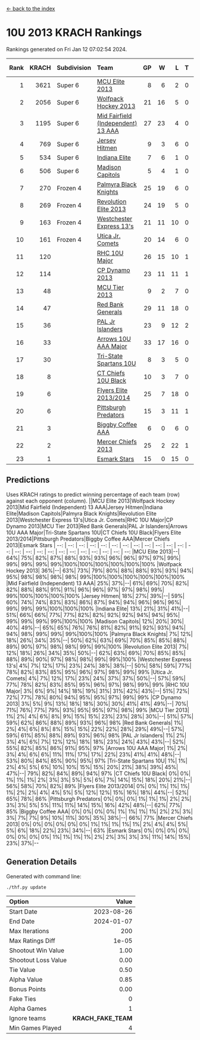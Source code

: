 [<- back to the index](readme.md)
# 10U 2013 KRACH Rankings
Rankings generated on Fri Jan 12 07:02:54 2024.

Rank|KRACH|Subdivision|Team|GP|W|L|T|OTW|OTL|SoS|Exp Wins|Win Diff
---:|---:|:---|:---|---:|---:|---:|---:|---:|---:|---:|---:|---:
1|3621|Super 6|[MCU Elite 2013](https://gamesheetstats.com/seasons/3664/teams/140889/schedule)|8|6|2|0|0|0|1256|6.8|-0.0
2|2056|Super 6|[Wolfpack Hockey 2013](https://gamesheetstats.com/seasons/3664/teams/140894/schedule)|21|16|5|0|0|1|989|16.8|-0.0
3|1195|Super 6|[Mid Fairfield (Independent) 13 AAA](https://gamesheetstats.com/seasons/3664/teams/140891/schedule)|27|23|4|0|2|0|346|23.8|-0.0
4|769|Super 6|[Jersey Hitmen](https://gamesheetstats.com/seasons/3664/teams/140893/schedule)|9|3|6|0|0|1|2115|3.8|-0.0
5|534|Super 6|[Indiana Elite](https://gamesheetstats.com/seasons/3664/teams/144358/schedule)|7|6|1|0|0|0|139|6.8|-0.0
6|506|Super 6|[Madison Capitols](https://gamesheetstats.com/seasons/3664/teams/162460/schedule)|5|4|1|0|1|0|189|4.8|-0.0
7|270|Frozen 4|[Palmyra Black Knights](https://gamesheetstats.com/seasons/3664/teams/140906/schedule)|25|19|6|0|0|1|352|19.9|0.0
8|269|Frozen 4|[Revolution Elite 2013](https://gamesheetstats.com/seasons/3664/teams/140904/schedule)|24|19|5|0|2|1|216|19.9|0.0
9|163|Frozen 4|[Westchester Express 13's](https://gamesheetstats.com/seasons/3664/teams/140899/schedule)|21|11|10|0|0|2|494|11.9|0.0
10|161|Frozen 4|[Utica Jr. Comets](https://gamesheetstats.com/seasons/3664/teams/140900/schedule)|20|14|6|0|3|0|80|14.9|0.0
11|120||[RHC 10U Major](https://gamesheetstats.com/seasons/3664/teams/140895/schedule)|26|15|10|1|1|2|255|16.4|0.0
12|114||[CP Dynamo 2013](https://gamesheetstats.com/seasons/3664/teams/140901/schedule)|23|11|11|1|1|1|356|12.4|0.0
13|48||[MCU Tier 2013](https://gamesheetstats.com/seasons/3664/teams/140890/schedule)|9|2|7|0|2|0|550|2.9|0.0
14|47||[Red Bank Generals](https://gamesheetstats.com/seasons/3664/teams/140896/schedule)|29|11|18|0|0|2|324|11.9|0.0
15|36||[PAL Jr Islanders](https://gamesheetstats.com/seasons/3664/teams/140903/schedule)|23|9|12|2|2|1|135|10.9|0.0
16|33||[Arrows 10U AAA Major](https://gamesheetstats.com/seasons/3664/teams/140902/schedule)|33|17|16|0|0|1|139|17.9|0.0
17|30||[Tri-State Spartans 10U](https://gamesheetstats.com/seasons/3664/teams/144359/schedule)|8|3|5|0|0|1|292|3.8|-0.0
18|8||[CT Chiefs 10U Black](https://gamesheetstats.com/seasons/3664/teams/140892/schedule)|10|3|7|0|0|0|49|3.9|0.0
19|6||[Flyers Elite 2013/2014](https://gamesheetstats.com/seasons/3664/teams/140898/schedule)|25|7|18|0|0|0|69|7.9|0.0
20|6||[Pittsburgh Predators](https://gamesheetstats.com/seasons/3664/teams/140907/schedule)|15|3|11|1|0|0|180|4.4|0.0
21|3||[Biggby Coffee AAA](https://gamesheetstats.com/seasons/3664/teams/144357/schedule)|6|0|6|0|0|0|238|0.8|-0.0
22|2||[Mercer Chiefs 2013](https://gamesheetstats.com/seasons/3664/teams/140897/schedule)|25|2|22|1|0|0|141|3.4|0.0
23|1||[Esmark Stars](https://gamesheetstats.com/seasons/3664/teams/140905/schedule)|15|0|15|0|0|0|159|0.9|0.0

## Predictions
Uses KRACH ratings to predict winning percentage of each team (row) against each opponent (column).
||MCU Elite 2013|Wolfpack Hockey 2013|Mid Fairfield (Independent) 13 AAA|Jersey Hitmen|Indiana Elite|Madison Capitols|Palmyra Black Knights|Revolution Elite 2013|Westchester Express 13's|Utica Jr. Comets|RHC 10U Major|CP Dynamo 2013|MCU Tier 2013|Red Bank Generals|PAL Jr Islanders|Arrows 10U AAA Major|Tri-State Spartans 10U|CT Chiefs 10U Black|Flyers Elite 2013/2014|Pittsburgh Predators|Biggby Coffee AAA|Mercer Chiefs 2013|Esmark Stars
| --: | --: | --: | --: | --: | --: | --: | --: | --: | --: | --: | --: | --: | --: | --: | --: | --: | --: | --: | --: | --: | --: | --: | --: 
|MCU Elite 2013|--| 64%| 75%| 82%| 87%| 88%| 93%| 93%| 96%| 96%| 97%| 97%| 99%| 99%| 99%| 99%| 99%|100%|100%|100%|100%|100%|100%
|Wolfpack Hockey 2013| 36%|--| 63%| 73%| 79%| 80%| 88%| 88%| 93%| 93%| 94%| 95%| 98%| 98%| 98%| 98%| 99%|100%|100%|100%|100%|100%|100%
|Mid Fairfield (Independent) 13 AAA| 25%| 37%|--| 61%| 69%| 70%| 82%| 82%| 88%| 88%| 91%| 91%| 96%| 96%| 97%| 97%| 98%| 99%| 99%|100%|100%|100%|100%
|Jersey Hitmen| 18%| 27%| 39%|--| 59%| 60%| 74%| 74%| 83%| 83%| 86%| 87%| 94%| 94%| 96%| 96%| 96%| 99%| 99%| 99%|100%|100%|100%
|Indiana Elite| 13%| 21%| 31%| 41%|--| 51%| 66%| 66%| 77%| 77%| 82%| 82%| 92%| 92%| 94%| 94%| 95%| 99%| 99%| 99%| 99%|100%|100%
|Madison Capitols| 12%| 20%| 30%| 40%| 49%|--| 65%| 65%| 76%| 76%| 81%| 82%| 91%| 92%| 93%| 94%| 94%| 98%| 99%| 99%| 99%|100%|100%
|Palmyra Black Knights|  7%| 12%| 18%| 26%| 34%| 35%|--| 50%| 62%| 63%| 69%| 70%| 85%| 85%| 88%| 89%| 90%| 97%| 98%| 98%| 99%| 99%|100%
|Revolution Elite 2013|  7%| 12%| 18%| 26%| 34%| 35%| 50%|--| 62%| 63%| 69%| 70%| 85%| 85%| 88%| 89%| 90%| 97%| 98%| 98%| 99%| 99%|100%
|Westchester Express 13's|  4%|  7%| 12%| 17%| 23%| 24%| 38%| 38%|--| 50%| 58%| 59%| 77%| 78%| 82%| 83%| 85%| 95%| 96%| 97%| 98%| 99%| 99%
|Utica Jr. Comets|  4%|  7%| 12%| 17%| 23%| 24%| 37%| 37%| 50%|--| 57%| 59%| 77%| 78%| 82%| 83%| 85%| 95%| 96%| 97%| 98%| 99%| 99%
|RHC 10U Major|  3%|  6%|  9%| 14%| 18%| 19%| 31%| 31%| 42%| 43%|--| 51%| 72%| 72%| 77%| 78%| 80%| 94%| 95%| 95%| 97%| 99%| 99%
|CP Dynamo 2013|  3%|  5%|  9%| 13%| 18%| 18%| 30%| 30%| 41%| 41%| 49%|--| 70%| 71%| 76%| 77%| 79%| 93%| 95%| 95%| 97%| 98%| 99%
|MCU Tier 2013|  1%|  2%|  4%|  6%|  8%|  9%| 15%| 15%| 23%| 23%| 28%| 30%|--| 51%| 57%| 59%| 62%| 86%| 88%| 89%| 93%| 96%| 98%
|Red Bank Generals|  1%|  2%|  4%|  6%|  8%|  8%| 15%| 15%| 22%| 22%| 28%| 29%| 49%|--| 57%| 59%| 61%| 85%| 88%| 89%| 93%| 96%| 98%
|PAL Jr Islanders|  1%|  2%|  3%|  4%|  6%|  7%| 12%| 12%| 18%| 18%| 23%| 24%| 43%| 43%|--| 52%| 55%| 82%| 85%| 86%| 91%| 95%| 97%
|Arrows 10U AAA Major|  1%|  2%|  3%|  4%|  6%|  6%| 11%| 11%| 17%| 17%| 22%| 23%| 41%| 41%| 48%|--| 53%| 80%| 84%| 85%| 90%| 95%| 97%
|Tri-State Spartans 10U|  1%|  1%|  2%|  4%|  5%|  6%| 10%| 10%| 15%| 15%| 20%| 21%| 38%| 39%| 45%| 47%|--| 79%| 82%| 84%| 89%| 94%| 97%
|CT Chiefs 10U Black|  0%|  0%|  1%|  1%|  1%|  2%|  3%|  3%|  5%|  5%|  6%|  7%| 14%| 15%| 18%| 20%| 21%|--| 56%| 58%| 70%| 82%| 89%
|Flyers Elite 2013/2014|  0%|  0%|  1%|  1%|  1%|  1%|  2%|  2%|  4%|  4%|  5%|  5%| 12%| 12%| 15%| 16%| 18%| 44%|--| 52%| 65%| 78%| 86%
|Pittsburgh Predators|  0%|  0%|  0%|  1%|  1%|  1%|  2%|  2%|  3%|  3%|  5%|  5%| 11%| 11%| 14%| 15%| 16%| 42%| 48%|--| 62%| 77%| 85%
|Biggby Coffee AAA|  0%|  0%|  0%|  0%|  1%|  1%|  1%|  1%|  2%|  2%|  3%|  3%|  7%|  7%|  9%| 10%| 11%| 30%| 35%| 38%|--| 66%| 77%
|Mercer Chiefs 2013|  0%|  0%|  0%|  0%|  0%|  0%|  1%|  1%|  1%|  1%|  1%|  2%|  4%|  4%|  5%|  5%|  6%| 18%| 22%| 23%| 34%|--| 63%
|Esmark Stars|  0%|  0%|  0%|  0%|  0%|  0%|  0%|  0%|  1%|  1%|  1%|  1%|  2%|  2%|  3%|  3%|  3%| 11%| 14%| 15%| 23%| 37%|--

## Generation Details

Generated with command line:
```
./thf.py update
```

| Option | Value |
| :----- | ----: |
| Start Date | 2023-08-26 |
| End Date | 2024-01-07 |
| Max Iterations | 200 |
| Max Ratings Diff | 1e-05 |
| Shootout Win Value | 1.00 |
| Shootout Loss Value | 0.00 |
| Tie Value | 0.50 |
| Alpha Value | 0.85 |
| Bonus Points | 0.00 |
| Fake Ties | 0 |
| Alpha Games | 1 |
| Ignore teams | __KRACH_FAKE_TEAM__ |
| Min Games Played | 4 |

